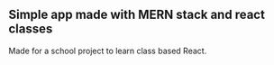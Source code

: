 ## Simple app made with MERN stack and react classes 

Made for a school project to learn class based React.